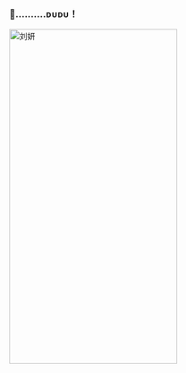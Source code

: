 ### 🚚..........ᴅᴜᴅᴜ！

<img src="//yun.duiba.com.cn/aurora/assets/4ee1d9bab9d6935b216289eddca623506fa35e8c.jpeg" width="300px"
height="600px" alt="刘妍">
